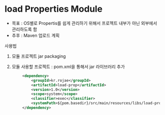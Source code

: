 # load Properties Module

- 목표 : OS별로 Propertis를 쉽게 관리하기 위해서 프로젝트 내부가 아닌 외부에서 관리하도록 함
- 추후 : Maven 업로드 계획

사용법
1. 모듈 프로젝트 jar packaging

2. 모듈 사용할 프로젝트 : pom.xml을 통해서 jar 라이브러리 추가
```xml
        <dependency>
            <groupId>kr.rojae</groupId>
            <artifactId>load-prop</artifactId>
            <version>1.0</version>
            <scope>system</scope>
            <classifier>exec</classifier>
            <systemPath>${pom.basedir}/src/main/resources/libs/load-prop-1.0.jar</systemPath>
        </dependency>
```